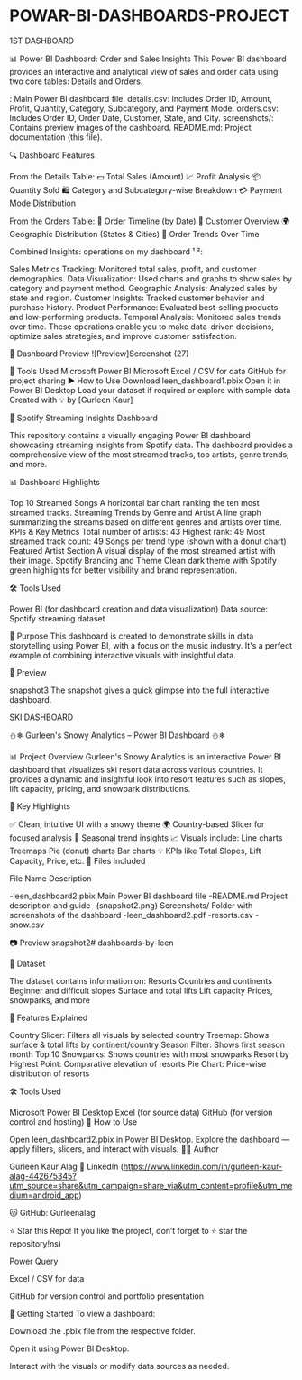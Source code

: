 # POWAR-BI-DASHBOARDS-PROJECT
1ST DASHBOARD

📊 Power BI Dashboard: Order and Sales Insights This Power BI dashboard provides an interactive and analytical view of sales and order data using two core tables: Details and Orders.

: Main Power BI dashboard file. details.csv: Includes Order ID, Amount, Profit, Quantity, Category, Subcategory, and Payment Mode. orders.csv: Includes Order ID, Order Date, Customer, State, and City. screenshots/: Contains preview images of the dashboard. README.md: Project documentation (this file).

🔍 Dashboard Features

From the Details Table: 💵 Total Sales (Amount) 📈 Profit Analysis 📦 Quantity Sold 🛍 Category and Subcategory-wise Breakdown 💳 Payment Mode Distribution

From the Orders Table: 🧾 Order Timeline (by Date) 👤 Customer Overview 🌍 Geographic Distribution (States & Cities) 🔁 Order Trends Over Time

Combined Insights: operations on my dashboard ¹ ²:

Sales Metrics Tracking: Monitored total sales, profit, and customer demographics. Data Visualization: Used charts and graphs to show sales by category and payment method. Geographic Analysis: Analyzed sales by state and region. Customer Insights: Tracked customer behavior and purchase history. Product Performance: Evaluated best-selling products and low-performing products. Temporal Analysis: Monitored sales trends over time. These operations enable you to make data-driven decisions, optimize sales strategies, and improve customer satisfaction.

📸 Dashboard Preview ![Preview]Screenshot (27)

🧰 Tools Used Microsoft Power BI Microsoft Excel / CSV for data GitHub for project sharing ▶ How to Use Download leen_dashboard1.pbix Open it in Power BI Desktop Load your dataset if required or explore with sample data Created with 💡 by [Gurleen Kaur]

🎵 Spotify Streaming Insights Dashboard

This repository contains a visually engaging Power BI dashboard showcasing streaming insights from Spotify data. The dashboard provides a comprehensive view of the most streamed tracks, top artists, genre trends, and more.

📊 Dashboard Highlights

Top 10 Streamed Songs A horizontal bar chart ranking the ten most streamed tracks. Streaming Trends by Genre and Artist A line graph summarizing the streams based on different genres and artists over time. KPIs & Key Metrics Total number of artists: 43 Highest rank: 49 Most streamed track count: 49 Songs per trend type (shown with a donut chart) Featured Artist Section A visual display of the most streamed artist with their image. Spotify Branding and Theme Clean dark theme with Spotify green highlights for better visibility and brand representation.

🛠 Tools Used

Power BI (for dashboard creation and data visualization) Data source: Spotify streaming dataset

🧠 Purpose This dashboard is created to demonstrate skills in data storytelling using Power BI, with a focus on the music industry. It's a perfect example of combining interactive visuals with insightful data.

📸 Preview

snapshot3
The snapshot gives a quick glimpse into the full interactive dashboard.

SKI DASHBOARD

⛄❄ Gurleen's Snowy Analytics – Power BI Dashboard ⛄❄

📊 Project Overview Gurleen's Snowy Analytics is an interactive Power BI dashboard that visualizes ski resort data across various countries. It provides a dynamic and insightful look into resort features such as slopes, lift capacity, pricing, and snowpark distributions.

📌 Key Highlights

✅ Clean, intuitive UI with a snowy theme 🌍 Country-based Slicer for focused analysis 📅 Seasonal trend insights 📈 Visuals include: Line charts Treemaps Pie (donut) charts Bar charts 💡 KPIs like Total Slopes, Lift Capacity, Price, etc.
📁 Files Included

File Name Description

-leen_dashboard2.pbix Main Power BI dashboard file -README.md Project description and guide -(snapshot2.png) Screenshots/ Folder with screenshots of the dashboard -leen_dashboard2.pdf -resorts.csv -snow.csv

📷 Preview snapshot2# dashboards-by-leen

📂 Dataset

The dataset contains information on: Resorts Countries and continents Beginner and difficult slopes Surface and total lifts Lift capacity Prices, snowparks, and more

🎯 Features Explained

Country Slicer: Filters all visuals by selected country Treemap: Shows surface & total lifts by continent/country Season Filter: Shows first season month Top 10 Snowparks: Shows countries with most snowparks Resort by Highest Point: Comparative elevation of resorts Pie Chart: Price-wise distribution of resorts

🛠 Tools Used

Microsoft Power BI Desktop Excel (for source data) GitHub (for version control and hosting)
🚀 How to Use

Open leen_dashboard2.pbix in Power BI Desktop.
Explore the dashboard — apply filters, slicers, and interact with visuals.
🙋‍♀ Author

Gurleen Kaur Alag 💼 LinkedIn (https://www.linkedin.com/in/gurleen-kaur-alag-442675345?utm_source=share&utm_campaign=share_via&utm_content=profile&utm_medium=android_app)

🐱 GitHub: Gurleenalag

⭐ Star this Repo! If you like the project, don’t forget to ⭐ star the repository!ns)

Power Query

Excel / CSV for data

GitHub for version control and portfolio presentation

🚀 Getting Started
To view a dashboard:

Download the .pbix file from the respective folder.

Open it using Power BI Desktop.

Interact with the visuals or modify data sources as needed.


